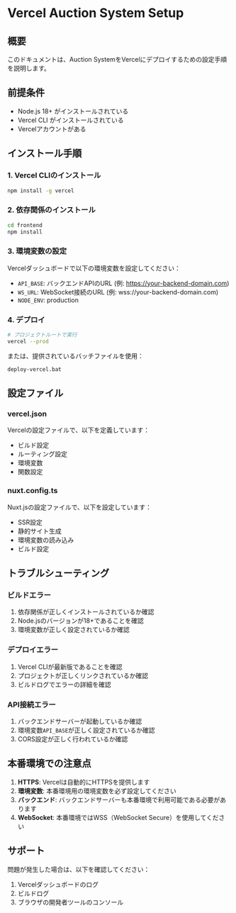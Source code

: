 # Vercel Auction System Setup

## 概要
このドキュメントは、Auction SystemをVercelにデプロイするための設定手順を説明します。

## 前提条件
- Node.js 18+ がインストールされている
- Vercel CLI がインストールされている
- Vercelアカウントがある

## インストール手順

### 1. Vercel CLIのインストール
```bash
npm install -g vercel
```

### 2. 依存関係のインストール
```bash
cd frontend
npm install
```

### 3. 環境変数の設定
Vercelダッシュボードで以下の環境変数を設定してください：

- `API_BASE`: バックエンドAPIのURL (例: https://your-backend-domain.com)
- `WS_URL`: WebSocket接続のURL (例: wss://your-backend-domain.com)
- `NODE_ENV`: production

### 4. デプロイ
```bash
# プロジェクトルートで実行
vercel --prod
```

または、提供されているバッチファイルを使用：
```bash
deploy-vercel.bat
```

## 設定ファイル

### vercel.json
Vercelの設定ファイルで、以下を定義しています：
- ビルド設定
- ルーティング設定
- 環境変数
- 関数設定

### nuxt.config.ts
Nuxt.jsの設定ファイルで、以下を設定しています：
- SSR設定
- 静的サイト生成
- 環境変数の読み込み
- ビルド設定

## トラブルシューティング

### ビルドエラー
1. 依存関係が正しくインストールされているか確認
2. Node.jsのバージョンが18+であることを確認
3. 環境変数が正しく設定されているか確認

### デプロイエラー
1. Vercel CLIが最新版であることを確認
2. プロジェクトが正しくリンクされているか確認
3. ビルドログでエラーの詳細を確認

### API接続エラー
1. バックエンドサーバーが起動しているか確認
2. 環境変数`API_BASE`が正しく設定されているか確認
3. CORS設定が正しく行われているか確認

## 本番環境での注意点

1. **HTTPS**: Vercelは自動的にHTTPSを提供します
2. **環境変数**: 本番環境用の環境変数を必ず設定してください
3. **バックエンド**: バックエンドサーバーも本番環境で利用可能である必要があります
4. **WebSocket**: 本番環境ではWSS（WebSocket Secure）を使用してください

## サポート
問題が発生した場合は、以下を確認してください：
1. Vercelダッシュボードのログ
2. ビルドログ
3. ブラウザの開発者ツールのコンソール
